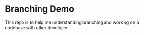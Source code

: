 # Branching Demo

This repo is to help me understanding branching and working on a codebase with other developer
